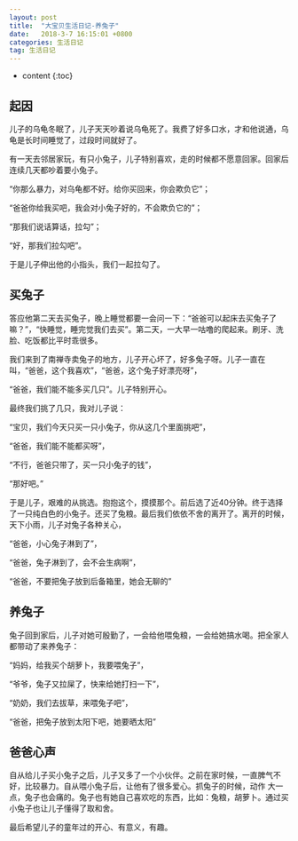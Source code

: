 ```yaml
---
layout: post
title:  "大宝贝生活日记-养兔子"
date:   2018-3-7 16:15:01 +0800
categories: 生活日记
tag: 生活日记
---
```


* content
{:toc}

起因
--------------
儿子的乌龟冬眠了，儿子天天吵着说乌龟死了。我费了好多口水，才和他说通，乌龟是长时间睡觉了，过段时间就好了。

有一天去邻居家玩，有只小兔子，儿子特别喜欢，走的时候都不愿意回家。回家后连续几天都吵着要小兔子。

   “你那么暴力，对乌龟都不好。给你买回来，你会欺负它”；
    
   “爸爸你给我买吧，我会对小兔子好的，不会欺负它的”；
    
   “那我们说话算话，拉勾”；
    
   “好，那我们拉勾吧”。

于是儿子伸出他的小指头，我们一起拉勾了。

买兔子
--------------
   答应他第二天去买兔子，晚上睡觉都要一会问一下：“爸爸可以起床去买兔子了嘛？”，“快睡觉，睡完觉我们去买”。第二天，一大早一咕噜的爬起来。刷牙、洗脸、吃饭都比平时乖很多。
    
   我们来到了南禅寺卖兔子的地方，儿子开心坏了，好多兔子呀。儿子一直在叫，“爸爸，这个我喜欢”，“爸爸，这个兔子好漂亮呀”，
    
   “爸爸，我们能不能多买几只”。儿子特别开心。
    
   最终我们挑了几只，我对儿子说：
    
   “宝贝，我们今天只买一只小兔子，你从这几个里面挑吧”，
    
   “爸爸，我们能不能都买呀”，
    
   “不行，爸爸只带了，买一只小兔子的钱”，
    
   “那好吧。”

于是儿子，艰难的从挑选。抱抱这个，摸摸那个。前后选了近40分钟。终于选择了一只纯白色的小兔子。还买了兔粮。最后我们依依不舍的离开了。离开的时候，天下小雨，儿子对兔子各种关心，
    
   “爸爸，小心兔子淋到了”，
    
   “爸爸，兔子淋到了，会不会生病啊”，
    
   “爸爸，不要把兔子放到后备箱里，她会无聊的”

养兔子
--------------    
   兔子回到家后，儿子对她可殷勤了，一会给他喂兔粮，一会给她搞水喝。把全家人都带动了来养兔子：
    
   “妈妈，给我买个胡萝卜，我要喂兔子”，
    
   “爷爷，兔子又拉屎了，快来给她打扫一下”，
    
   “奶奶，我们去拔草，来喂兔子吧”，
    
   “爸爸，把兔子放到太阳下吧，她要晒太阳”

爸爸心声
--------------    
   自从给儿子买小兔子之后，儿子又多了一个小伙伴。之前在家时候，一直脾气不好，比较暴力。自从喂小兔子后，让他有了很多爱心。抓兔子的时候，动作
大一点，兔子也会痛的。兔子也有她自己喜欢吃的东西，比如：兔粮，胡萝卜。通过买小兔子也让儿子懂得了取和舍。
    
   最后希望儿子的童年过的开心、有意义，有趣。   
